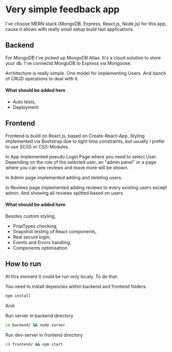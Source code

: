 # Very simple feedback app
I've choose MERN stack (MongoDB, Express, React.js, Node.js) for this app, cause it allows with really small setup build fast applications.


## Backend

For MongoDB I've picked up MongoDB Atlas. It's a cloud solution to store your db. I've connectd MongoDB to Express via Mongoose.

Architecture is really simple. One model for implementing Users. And banch of CRUD operations to deal with it.

#### What should be added here

 - Auto tests,
 - Deployment


## Frontend

Frontend is build on React.js. based on Create-React-App. Styling implemented via Bootstrap due to tight time constraints, but usually I prefer to use SCSS or CSS-Modules.

In App implemented pseudo Login Page where you need to select User. Depending on the role of the selected user, an "admin panel" or a page where you can see reviews and leave more will be shown.

In Admin page implemented adding and deleting users.

In Reviews page implemented adding reviews to every existing users except admin. And showing all reviews splitted based on users.

#### What should be added here

Besides custom styling,
 - PropTypes checking,
 - Snapshot testing of React components,
 - Real secure login,
 - Events and Errors handling,
 - Components optimisation


## How to run

At this moment it could be run only localy. To do that:

You need to install depencies within backend and frontend folders.

```bash
npm install
```

And:

Run server in backend directory

```bash
cd backend/ && node server
```

Run dev-server in frontend directory

```bash
cd frontend/ && npm start
```
